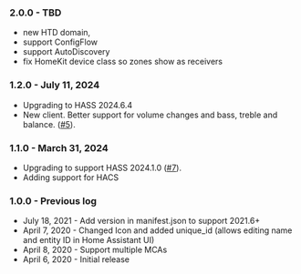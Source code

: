 ### 2.0.0 - TBD
- new HTD domain,
- support ConfigFlow
- support AutoDiscovery
- fix HomeKit device class so zones show as receivers


### 1.2.0 - July  11, 2024
- Upgrading to HASS 2024.6.4
- New client. Better support for volume changes and bass, treble and balance. ([#5](https://github.com/hikirsch/htd_mc-home-assistant/issues/5)).

### 1.1.0 - March 31, 2024 
- Upgrading to support HASS 2024.1.0 ([#7](https://github.com/hikirsch/htd_mc-home-assistant/issues/7)). 
- Adding support for HACS

### 1.0.0 - Previous log
- July 18, 2021 - Add version in manifest.json to support 2021.6+
- April 7, 2020 - Changed Icon and added unique_id (allows editing name and entity ID in Home Assistant UI)
- April 8, 2020 - Support multiple MCAs
- April 6, 2020 - Initial release



